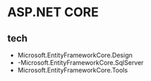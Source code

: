 # ASP.NET CORE
## tech
- Microsoft.EntityFrameworkCore.Design
- -Microsoft.EntityFrameworkCore.SqlServer
- Microsoft.EntityFrameworkCore.Tools
## 
